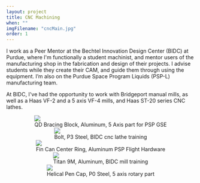 ```yaml
---
layout: project
title: CNC Machining
when: ""
imgFilename: "cncMain.jpg"
order: 1
---
```


I work as a Peer Mentor at the Bechtel Innovation Design Center (BIDC) at Purdue, where I'm functionally a student machinist, and mentor users of the manufacturing shop in the fabrication and design of their projects. I advise students while they create their CAM, and guide them through using the equipment. I’m also on the Purdue Space Program Liquids (PSP-L) manufacturing team.

At BIDC, I've had the opportunity to work with Bridgeport manual mills, as well as a Haas VF-2 and a 5 axis VF-4 mills, and Haas ST-20 series CNC lathes.

<div style="display:flex; justify-content:center; align-items:flex-end; flex-wrap:wrap;">

<div>
<img src="{{ "assets/images/cncMain.jpg" | relative_url }}" class="articleImg">
<figcaption style="text-align:center">QD Bracing Block, Aluminum, 5 Axis part for PSP GSE</figcaption>
</div>

<div>
<img src="{{ "assets/images/cnc5.JPG" | relative_url }}" class="articleImg">
<figcaption style="text-align:center">Bolt, P3 Steel, BIDC cnc lathe training</figcaption>
</div>

<div>
<img src="{{ "assets/images/cnc4.JPG" | relative_url }}" class="articleImg">
<figcaption style="text-align:center">Fin Can Center Ring, Aluminum PSP Flight Hardware</figcaption>
</div>

<div>
<img src="{{ "assets/images/cncMain2.JPG" | relative_url }}" class="articleImg">
<figcaption style="text-align:center">Titan 9M, Aluminum, BIDC mill training</figcaption>
</div>

<div>
<img src="{{ "assets/images/cnc3.JPG" | relative_url }}" class="articleImg">
<figcaption style="text-align:center">Helical Pen Cap, P0 Steel, 5 axis rotary part</figcaption>
</div>

</div>
